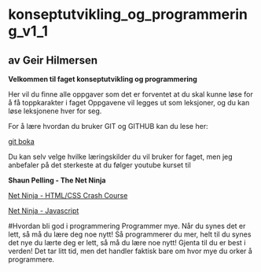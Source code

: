# konseptutvikling_og_programmering_v1_1 
## av Geir Hilmersen

**Velkommen til faget konseptutvikling og programmering**

Her vil du finne alle oppgaver som det er forventet at du skal kunne løse for å få toppkarakter i faget
Oppgavene vil legges ut som leksjoner, og du kan løse leksjonene hver for seg. 

  For å lære hvordan du bruker GIT og GITHUB kan du lese her:
  
  <a href=https://git-scm.com/book/en/v2/Getting-Started-About-Version-Control>git boka</a>

Du kan selv velge hvilke læringskilder du vil bruker for faget, 
men jeg anbefaler på det sterkeste at du følger youtube kurset 
til 

**Shaun Pelling - The Net Ninja**

<a  href="https://www.youtube.com/playlist?list=PL4cUxeGkcC9ivBf_eKCPIAYXWzLlPAm6G"> Net Ninja - HTML/CSS Crash Course </a>

<a href="https://www.youtube.com/playlist?list=PL4cUxeGkcC9haFPT7J25Q9GRB_ZkFrQAc"> Net Ninja - Javascript </a>

  #Hvordan bli god i programmering
  Programmer mye. Når du synes det er lett, så må du lære
  deg noe nytt! Så programmerer du mer, helt til du synes
  det nye du lærte deg er lett, så må du lære noe nytt!
  Gjenta til du er best i verden! Det tar litt tid, men 
  det handler faktisk bare om hvor mye du orker å 
  programmere.
